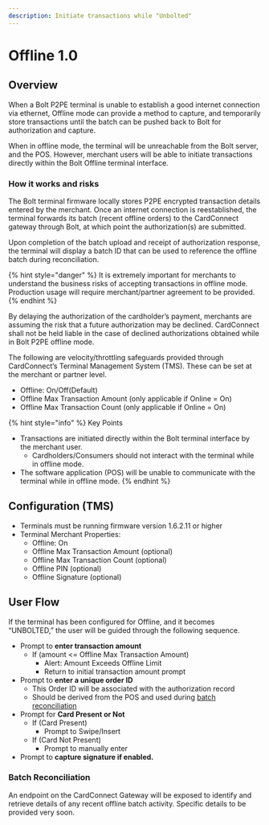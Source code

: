 ```yaml
---
description: Initiate transactions while "Unbolted"
---
```


# Offline 1.0

## **Overview**

When a Bolt P2PE terminal is unable to establish a good internet connection via ethernet, Offline mode can provide a method to capture, and temporarily store transactions until the batch can be pushed back to Bolt for authorization and capture.

When in offline mode, the terminal will be unreachable from the Bolt server, and the POS. However, merchant users will be able to initiate transactions directly within the Bolt Offline terminal interface.

### **How it works and risks**

The Bolt terminal firmware locally stores P2PE encrypted transaction details entered by the merchant. Once an internet connection is reestablished, the terminal forwards its batch \(recent offline orders\) to the CardConnect gateway through Bolt, at which point the authorization\(s\) are submitted.

Upon completion of the batch upload and receipt of authorization response, the terminal will display a batch ID that can be used to reference the offline batch during reconciliation.

{% hint style="danger" %}
It is extremely important for merchants to understand the business risks of accepting transactions in offline mode. Production usage will require merchant/partner agreement to be provided.
{% endhint %}

By delaying the authorization of the cardholder’s payment, merchants are assuming the risk that a future authorization may be declined. CardConnect shall not be held liable in the case of declined authorizations obtained while in Bolt P2PE offline mode.

The following are velocity/throttling safeguards provided through CardConnect’s Terminal Management System \(TMS\). These can be set at the merchant or partner level.

* Offline: On/Off\(Default\)
* Offline Max Transaction Amount \(only applicable if Online = On\)
* Offline Max Transaction Count \(only applicable if Online = On\)

{% hint style="info" %}
Key Points

* Transactions are initiated directly within the Bolt terminal interface by the merchant user. 
  * Cardholders/Consumers should not interact with the terminal while in offline mode.
* The software application \(POS\) will be unable to communicate with the terminal while in offline mode.
{% endhint %}

## **Configuration \(TMS\)**

* Terminals must be running firmware version 1.6.2.11 or higher
* Terminal Merchant Properties: 
  * Offline: On
  * Offline Max Transaction Amount \(optional\)
  * Offline Max Transaction Count \(optional\)
  * Offline PIN \(optional\)
  * Offline Signature \(optional\)

## **User Flow**

If the terminal has been configured for Offline, and it becomes “UNBOLTED,” the user will be guided through the following sequence.

* Prompt to **enter transaction amount**
  * If \(amount &lt;= Offline Max Transaction Amount\)
    * Alert: Amount Exceeds Offline Limit
    * Return to initial transaction amount prompt
* Prompt to **enter a unique order ID**
  * This Order ID will be associated with the authorization record
  * Should be derived from the POS and used during [batch reconciliation](offline.md#batch-reconciliation)
* Prompt for **Card Present or Not**
  * If \(Card Present\)
    * Prompt to Swipe/Insert
  * If \(Card Not Present\)
    * Prompt to manually enter
* Prompt to **capture signature if enabled.**  

### Batch Reconciliation

An endpoint on the CardConnect Gateway will be exposed to identify and retrieve details of any recent offline batch activity. Specific details to be provided very soon.

